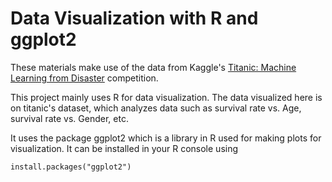 # Data Visualization with R and ggplot2

These materials make use of the data from Kaggle's [Titanic: Machine Learning from Disaster](https://www.kaggle.com/c/titanic) competition.

This project mainly uses R for data visualization. The data visualized here is on titanic's dataset, which analyzes data such as survival rate vs. Age, survival rate vs. Gender, etc.

It uses the package ggplot2 which is a library in R used for making plots for visualization.
It can be installed in your R console using

```
install.packages("ggplot2")
```
